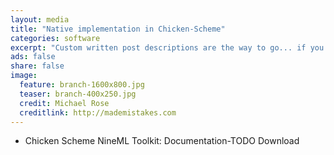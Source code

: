 ```yaml
---
layout: media
title: "Native implementation in Chicken-Scheme"
categories: software
excerpt: "Custom written post descriptions are the way to go... if you're not lazy."
ads: false
share: false
image:
  feature: branch-1600x800.jpg
  teaser: branch-400x250.jpg
  credit: Michael Rose
  creditlink: http://mademistakes.com
---
```


* Chicken Scheme NineML Toolkit: Documentation-TODO Download